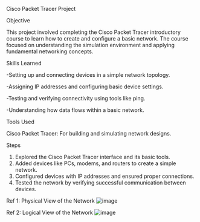 Cisco Packet Tracer Project 

Objective

This project involved completing the Cisco Packet Tracer introductory course to learn how to create and configure a basic network. The course focused on understanding the simulation environment and applying fundamental networking concepts.

Skills Learned

-Setting up and connecting devices in a simple network topology.

-Assigning IP addresses and configuring basic device settings.

-Testing and verifying connectivity using tools like ping.

-Understanding how data flows within a basic network.

Tools Used

Cisco Packet Tracer: For building and simulating network designs.

Steps

1. Explored the Cisco Packet Tracer interface and its basic tools.
2. Added devices like PCs, modems, and routers to create a simple network.
3. Configured devices with IP addresses and ensured proper connections.
4. Tested the network by verifying successful communication between devices.

Ref 1: Physical View of the Network
![image](https://github.com/user-attachments/assets/f649ad04-4cf7-419d-a7e5-beb049c7fcbf)

Ref 2: Logical View of the Network
![image](https://github.com/user-attachments/assets/2aa496d6-e883-4f53-aa72-52c1cae2c493)

